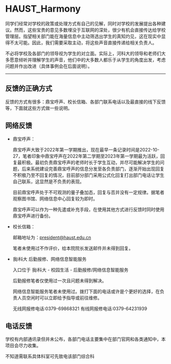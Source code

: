 # HAUST_Harmony

同学们经常对学校的政策或处理方式有自己的见解，同时对学校的发展提出各种建议。然而，这些宝贵的意见多数埋没于互联网的深处，很少有机会直接传达给学校管理层。指望相关部门能在海量信息中主动筛选出学生的真知灼见，这在现实中显得不太可能。因此，我们需要采取主动，将这些声音直接传递给相关负责人。

不必将学校及各部门的领导视为学生的对立面。实际上，河科大的领导和老师们大多愿意倾听并理解学生的声音，他们中的大多数人都乐于从学生的角度出发，考虑问题并作出改进（具体事例会在后面说明）。

---
## 反馈的正确方式

反馈的方式有很多：鼎宝呼声、校长信箱、各部门联系电话以及最直接的线下反馈等，下面就这些方式做一些说明。

## 网络反馈

- 鼎宝呼声：

    鼎宝呼声大致于2022年第一学期推出，现在最早一条记录时间是2022-10-27，笔者印象中鼎宝呼声在2022年第二学期至2023年第一学期最为活跃，回复最积极。最初负责鼎宝呼声的老师时长于学生互动，并尽可能解决学生的问题，后来系统建设完善鼎宝呼声的信息分发至各负责部门，逐渐开始出现回复不积极乃至不回复的情况，目前部分部门采用公式化回复打出部门电话让学生自己联系，这显然是不负责的表现。
   
    目前鼎宝呼声处于不可观测的量子叠加态，回复与否并没有一定规律。据笔者观察图书馆、网络信息中心回复较为即时。
    
    鼎宝呼声可以作为一种先遣或补充手段，在使用其他方式进行反馈时同时使用鼎宝呼声进行备份。

- 校长信箱：
    
    邮箱地址为：president@haust.edu.cn
    
    笔者未使用过不作评价，给本院院长发送邮件并未得到回复。

- 我i科大 后勤报修、网络信息智能服务
    
    入口位于 我i科大 - 校园生活 - 后勤报修/网络信息智能服务

    后勤报修笔者仅使用过一次且问题未得到解决。

    网络信息智能服务笔者未使用过。拨打下面的电话或许是个更好的选择，在负责人员空闲时可以立即给予指导或前往维修。

    无线网报修电话:0379-69868321
    有线网报修电话:0379-64231939

## 电话反馈

学校有内部通讯录但并未公布，各部门电话主要集中在部门官网和各类通知中，本项目会尽力收集。

不知道需联系具体科室可先致电该部门综合科


